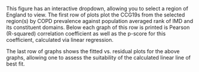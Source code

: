 <title>Regional Breakdown of COPD prevalence against IMD and its domains by LSOA</title>

This figure has an interactive dropdown, allowing you to select a region of England to view.
The first row of plots plot the CCG19s from the selected region(s) by COPD prevalence against population averaged rank of IMD and its constituent domains.
Below each graph of this row is printed is Pearson (R-squared) correlation coefficient as well as the p-score for this coefficient, calculated via linear regression.

The last row of graphs shows the fitted vs. residual plots for the above graphs, allowing one to assess the suitability of the calculated linear line of best fit.
